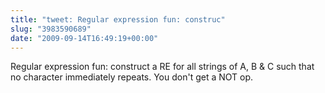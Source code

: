 ```yaml
---
title: "tweet: Regular expression fun: construc"
slug: "3983590689"
date: "2009-09-14T16:49:19+00:00"
---
```

Regular expression fun: construct a RE for all strings of A, B & C such that no character immediately repeats.  You don't get a NOT op.